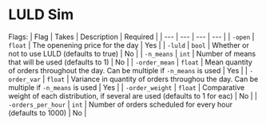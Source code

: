# LULD Sim

Flags:
| Flag | Takes | Description | Required |
| --- | --- | --- | --- |
| `-open`            | `float` | The openening price for the day | Yes |
| `-luld`            | `bool`  | Whether or not to use LULD (defaults to true) | No |
| `-n_means`         | `int`   | Number of means that will be used (defaults to 1) | No |
| `-order_mean`      | `float` | Mean quantity of orders throughout the day. Can be multiple if `-n_means` is used | Yes |
| `-order_var`       | `float` | Variance in quantity of orders throughou the day. Can be multiple if `-n_means` is used | Yes |
| `-order_weight`    | `float` | Comparative weight of each distribution, if several are used (defaults to 1 for eac) | No |
| `-orders_per_hour` | `int`   | Number of orders scheduled for every hour (defaults to 1000) | No |


